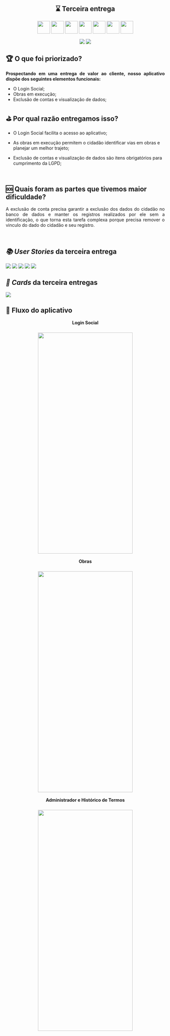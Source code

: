 <h2 align="center">⌛ Terceira entrega</h2>
       <p align="center">
         <link rel="stylesheet" href="https://cdn.jsdelivr.net/gh/devicons/devicon@latest/devicon.min.css">
         <i class="devicon-bash-plain colored"></i>
         <img src="https://cdn.jsdelivr.net/gh/devicons/devicon/icons/figma/figma-original.svg" width="40" height="40"/>
         <img src="https://cdn.jsdelivr.net/gh/devicons/devicon/icons/flask/flask-original.svg" width="40" height="40"/>
         <img src="https://cdn.jsdelivr.net/gh/devicons/devicon/icons/javascript/javascript-original.svg" width="40" height="40"/>
         <img src="https://cdn.jsdelivr.net/gh/devicons/devicon/icons/mongodb/mongodb-original.svg" width="40" height="40"/>
         <img src="https://cdn.jsdelivr.net/gh/devicons/devicon/icons/postgresql/postgresql-original.svg" width="40" height="40"/>
         <img src="https://cdn.jsdelivr.net/gh/devicons/devicon/icons/python/python-original.svg" width="40" height="40"/>
         <img src="https://cdn.jsdelivr.net/gh/devicons/devicon/icons/react/react-original.svg" width="40" height="40"/>   	
</p>
                
<p align="center">
    <img src="https://img.shields.io/badge/status-Concluída-blue?style=for-the-badge&logo=appveyor" />
    <img src="https://img.shields.io/badge/Sprint%20atual-Sprint 3-blue?style=for-the-badge&logo=appveyor" />
</p>





              
<h2>🏆 O que foi priorizado?</h2>

<p align="justify"><b>Prospectando em uma entrega de valor ao cliente, nosso aplicativo dispõe dos seguintes elementos funcionais:</b></p>


- O Login Social;
- Obras em execução;
- Exclusão de contas e visualização de dados;



<h2>⛳ Por qual razão entregamos isso?</h2>

<p align="justify">

- O Login Social facilita o acesso ao aplicativo;

- As obras em execução permitem o cidadão identificar vias em obras e planejar um melhor trajeto;

- Exclusão de contas e visualização de dados são itens obrigatórios para cumprimento da LGPD;


</p>

<br>
<h2>🆘 Quais foram as partes que tivemos maior dificuldade?</h2>
<p align="justify">
A exclusão de conta precisa garantir a exclusão dos dados do cidadão no banco de dados e manter os registros realizados por ele sem a identificação, o que torna esta tarefa complexa porque precisa remover o vinculo do dado do cidadão e seu registro.
</p>
<br>
<h2><i>📚 User Stories</i> da terceira entrega</h2>

<img src="https://github.com/ThomasPalma1/FatecAPI-05/blob/main/docs/images/User_Story_2.png">
<img src="https://github.com/ThomasPalma1/FatecAPI-05/blob/main/docs/images/User_Story_6.png">
<img src="https://github.com/ThomasPalma1/FatecAPI-05/blob/main/docs/images/User_Story_11.png">
<img src="https://github.com/ThomasPalma1/FatecAPI-05/blob/main/docs/images/card_sprint_13.png">
<img src="https://github.com/ThomasPalma1/FatecAPI-05/blob/main/docs/images/User_Story_16.png">


<h2><i>📅 Cards</i> da terceira entregas</h2>

<img src="https://github.com/ThomasPalma1/FatecAPI-05/blob/main/docs/images/Card_sprint3.png">
                       
</div>

<h2>📱 Fluxo do aplicativo</h2>

<div align="center" display="flex">
    <b>Login Social</b>
    <h3 align="center">
        <img src="https://github.com/ThomasPalma1/FatecAPI-05/blob/main/docs/videos/entrega03_google.gif" width="300px" height="700px;" alt="" />
    </h3>
       <b>Obras</b>
    <h3 align="center">
        <img src="https://github.com/ThomasPalma1/FatecAPI-05/blob/main/docs/videos/entrega03_padrao.gif" width="300px" height="700px;" alt="" />
    </h3>
       <b>Administrador e Histórico de Termos</b>
    <h3 align="center">
        <img src="https://github.com/ThomasPalma1/FatecAPI-05/blob/main/docs/videos/entrega03_adm.gif" width="300px" height="700px;" alt="" /><br />
    </h3>
</div>



